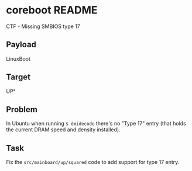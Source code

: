 coreboot README
===============

CTF - Missing SMBIOS type 17

## Payload

LinuxBoot

## Target

UP²

## Problem

In Ubuntu when running `$ dmidecode` there's no "Type 17" entry (that holds the current
DRAM speed and density installed).

## Task

Fix the `src/mainboard/up/squared` code to add support for type 17 entry.
